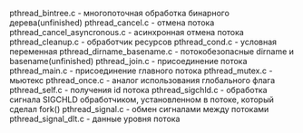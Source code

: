 pthread_bintree.c - многопоточная обработка бинарного дерева(unfinished)
pthread_cancel.c - отмена потока
pthread_cancel_asyncronous.c - асинхронная отмена потока
pthread_cleanup.c - обработчик ресурсов
pthread_cond.c - условная переменная
pthread_dirname_basename.c - потокобезопасные dirname и basename(unfinished)
pthread_join.c - присоединение потока
pthread_main.c - присоединение главного потока
pthread_mutex.c - мьютекс
pthread_once.c - аналог использования глобального флага
pthread_self.c - получения id потока
pthread_sigchld.c - обработка сигнала SIGCHLD обработчиком, установленном в потоке, который сделал fork()
pthread_signal.c - обмен сигналами между потоками
pthread_signal_dlt.c - данные уровня потока
